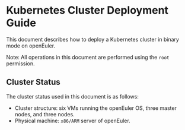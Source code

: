 # Kubernetes Cluster Deployment Guide

This document describes how to deploy a Kubernetes cluster in binary mode on openEuler.

Note: All operations in this document are performed using the `root` permission.

## Cluster Status

The cluster status used in this document is as follows:

- Cluster structure: six VMs running the openEuler OS, three master nodes, and three nodes.
- Physical machine: `x86/ARM` server of openEuler.
